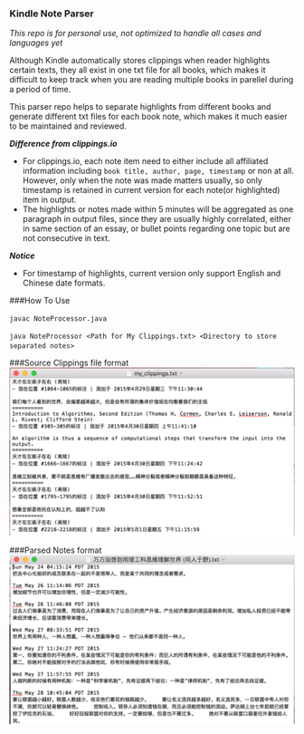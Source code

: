 ### Kindle Note Parser
*This repo is for personal use, not optimized to handle all cases and languages yet*

Although Kindle automatically stores clippings when reader highlights certain texts, they all exist in one txt file for all books, which makes it difficult to keep track when you are reading multiple books in parellel during a period of time.

This parser repo helps to separate highlights from different books and generate different txt files for each book note, which makes it much easier to be maintained and reviewed.


***Difference from clippings.io***
- For clippings.io, each note item need to either include all affiliated information including
 `book title, author, page, timestamp` or non at all. However, only when the note was made matters usually, so only timestamp is retained 
 in current version for each note(or highlighted) item in output.
- The highlights or notes made within 5 minutes will be aggregated as one paragraph in output files, since they are usually highly correlated, either in same section of an essay, or bullet points regarding one topic but are not consecutive in text.


***Notice***
- For timestamp of highlights, current version only support English and Chinese date formats.

###How To Use

`javac NoteProcessor.java`

`java NoteProcessor <Path for My Clippings.txt> <Directory to store separated notes>`


###Source Clippings file format
![Source Clippings file format](./src/pics/Before.png)


###Parsed Notes format
![Parsed Notes format](./src/pics/After.png)
